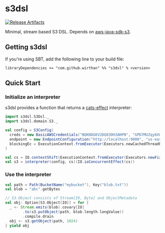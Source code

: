 # s3dsl

[![Release Artifacts][Badge-SonatypeReleases]][Link-SonatypeReleases]

Minimal, stream based S3 DSL. Depends on [aws-java-sdk-s3](https://github.com/aws/aws-sdk-java/tree/master/aws-java-sdk-s3).

## Getting s3dsl
If you're using SBT, add the following line to your build file:

    libraryDependencies += "com.github.wirthan" %% "s3dsl" % <version>

## Quick Start

### Initialize an interpreter

s3dsl provides a function that returns a [cats-effect](https://github.com/typelevel/cats-effect) interpreter:

```scala
import s3dsl.S3Dsl._
import s3dsl.domain.S3._

val config = S3Config(
  creds = new BasicAWSCredentials("BQKN8G6V2DQ83DH3AHPN", "GPD7MUZqy6XGtTz7h2QPyJbggGkQfigwDnaJNrgF"),
  endpoint = new EndpointConfiguration("http://localhost:9000", "us-east-1"),
  blockingEc = ExecutionContext.fromExecutor(Executors.newCachedThreadPool)
)

val cs = IO.contextShift(ExecutionContext.fromExecutor(Executors.newFixedThreadPool(3)))
val s3 = interpreter(config, cs)(IO.ioConcurrentEffect(cs))
```

### Use the interpreter

```scala
val path = Path(BucketName("mybucket"), Key("blob.txt"))
val blob = "abc".getBytes

// S3.Object consists of Stream[IO, Byte] and ObjectMetadata
val obj: Option[S3.Object[IO]] = for {
  _ <- Stream.emits(blob).covary[IO]
        .to(s3.putObject(path, blob.length.longValue))
        .compile.drain
  obj <- s3.getObject(path, 1024)      
} yield obj

```

[Link-SonatypeReleases]: https://oss.sonatype.org/content/repositories/releases/com/github/wirthan/s3dsl_2.12/ "Sonatype Releases"
[Badge-SonatypeReleases]: https://img.shields.io/nexus/r/https/oss.sonatype.org/com.github.wirthan/s3dsl_2.12.svg "Sonatype Releases"
